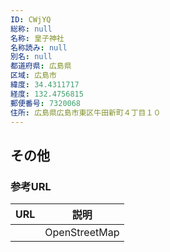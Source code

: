 ```yaml
---
ID: CWjYQ
総称: null
名称: 皇子神社
名称読み: null
別名: null
都道府県: 広島県
区域: 広島市
緯度: 34.4311717
経度: 132.4756815
郵便番号: 7320068
住所: 広島県広島市東区牛田新町４丁目１０
---
```


## その他

### 参考URL

| URL | 説明          |
| --- | ------------- |
|     | OpenStreetMap |
